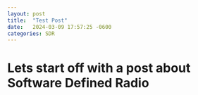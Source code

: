 ```yaml
---
layout: post
title:  "Test Post"
date:   2024-03-09 17:57:25 -0600
categories: SDR
---
```

# Lets start off with a post about Software Defined Radio